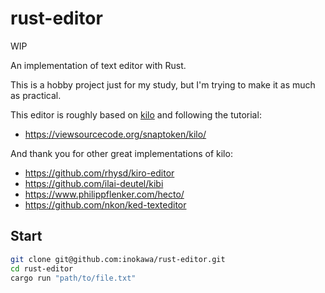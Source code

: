 # rust-editor

WIP

An implementation of text editor with Rust.

This is a hobby project just for my study, but I'm trying to make it as much as practical.

This editor is roughly based on [kilo](https://github.com/antirez/kilo) and following the tutorial:

- https://viewsourcecode.org/snaptoken/kilo/

And thank you for other great implementations of kilo:

- https://github.com/rhysd/kiro-editor
- https://github.com/ilai-deutel/kibi
- https://www.philippflenker.com/hecto/
- https://github.com/nkon/ked-texteditor

## Start

```sh
git clone git@github.com:inokawa/rust-editor.git
cd rust-editor
cargo run "path/to/file.txt"
```
